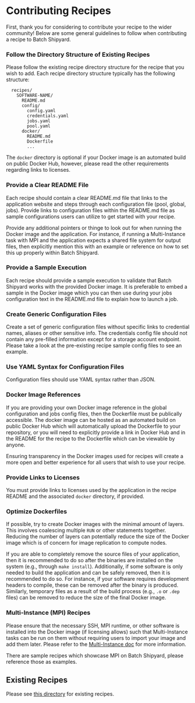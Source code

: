 # Contributing Recipes
First, thank you for considering to contribute your recipe to the wider
community! Below are some general guidelines to follow when contributing
a recipe to Batch Shipyard.

### Follow the Directory Structure of Existing Recipes
Please follow the existing recipe directory structure for the recipe that
you wish to add. Each recipe directory structure typically has the following
structure:

```
  recipes/
    SOFTWARE-NAME/
      README.md
      config/
        config.yaml
        credentials.yaml
        jobs.yaml
        pool.yaml
      docker/
        README.md
        Dockerfile
        ...
```

The `docker` directory is optional if your Docker image is an automated
build on public Docker Hub, however, please read the other requirements
regarding links to licenses.

### Provide a Clear README File
Each recipe should contain a clear README.md file that links to the
application website and steps through each configuration file (pool, global,
jobs). Provide links to configuration files within the README.md file
as sample configurations users can utilize to get started with your
recipe.

Provide any additional pointers or thinge to look out for when running
the Docker image and the application. For instance, if running a
Multi-Instance task with MPI and the application expects a shared file
system for output files, then explicitly mention this with an example
or reference on how to set this up properly within Batch Shipyard.

### Provide a Sample Execution
Each recipe should provide a sample execution to validate that Batch
Shipyard works with the provided Docker image. It is preferable to
embed a sample in the Docker image which you can then use during your
jobs configuration text in the README.md file to explain how to launch
a job.

### Create Generic Configuration Files
Create a set of generic configuration files without specific links to
credential names, aliases or other sensitive info. The credentials config
file should not contain any pre-filled information except for a storage
account endpoint. Please take a look at the pre-existing recipe sample
config files to see an example.

### Use YAML Syntax for Configuration Files
Configuration files should use YAML syntax rather than JSON.

### Docker Image References
If you are providing your own Docker image reference in the global
configuration and jobs config files, then the Dockerfile must be publically
accessible. The docker image can be hosted as an automated build on
public Docker Hub which will automatically upload the Dockerfile to your
repository, or you will need to explicitly provide a link in Docker Hub
and in the README for the recipe to the Dockerfile which can be viewable by
anyone.

Ensuring transparency in the Docker images used for recipes will create
a more open and better experience for all users that wish to use your recipe.

### Provide Links to Licenses
You must provide links to licenses used by the application in the recipe
README and the associated `docker` directory, if provided.

### Optimize Dockerfiles
If possible, try to create Docker images with the minimal amount of layers.
This involves coalescing multiple `RUN` or other statements together.
Reducing the number of layers can potentially reduce the size of the
Docker image which is of concern for image replication to compute nodes.

If you are able to completely remove the source files of your application,
then it is recommended to do so after the binaries are installed on the
system (e.g., through `make install`). Additionally, if some software is
only needed to build the application and can be safely removed, then it is
recommended to do so. For instance, if your software requires development
headers to compile, these can be removed after the binary is produced.
Similarly, temporary files as a result of the build process (e.g., `.o` or
`.dep` files) can be removed to reduce the size of the final Docker image.

### Multi-Instance (MPI) Recipes
Please ensure that the necessary SSH, MPI runtime, or other software is
installed into the Docker image (if licensing allows) such that Multi-Instance
tasks can be run on them without requiring users to import your image and add
them later. Please refer to the
[Multi-Instance doc](80-batch-shipyard-multi-instance-tasks.md) for more
information.

There are sample recipes which showcase MPI on Batch Shipyard, please
reference those as examples.

## Existing Recipes
Please see [this directory](../recipes) for existing recipes.
